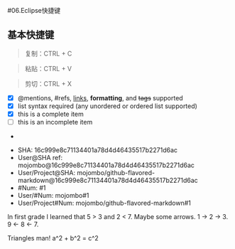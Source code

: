 #06.Eclipse快捷键

## 基本快捷键

>复制：CTRL + C

>粘贴：CTRL + V

>剪切：CTRL + X

- [x] @mentions, #refs, [links](), **formatting**, and <del>tags</del> supported
- [x] list syntax required (any unordered or ordered list supported)
- [x] this is a complete item
- [ ] this is an incomplete item
- 

* SHA: 16c999e8c71134401a78d4d46435517b2271d6ac
* User@SHA ref: mojombo@16c999e8c71134401a78d4d46435517b2271d6ac
* User/Project@SHA: mojombo/github-flavored-markdown@16c999e8c71134401a78d4d46435517b2271d6ac
* #Num: #1
* User/#Num: mojombo#1
* User/Project#Num: mojombo/github-flavored-markdown#1

In first grade I learned that 5 > 3 and 2 < 7. Maybe some arrows. 1 -> 2 -> 3. 9 <- 8 <- 7.

Triangles man! a^2 + b^2 = c^2


